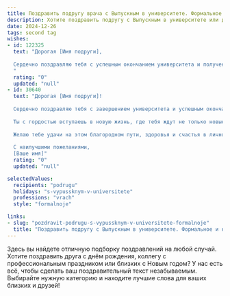 ```yaml
---
title: Поздравить подругу врача с Выпускным в университете. Формальное и красивое
description: Хотите поздравить подругу с Выпускным в университете или другим праздником? Наш ИИ создаст незабываемое поздравление, а вы обязательно выделитесь среди других.  
date: 2024-12-26
tags: second tag
wishes:
- id: 122325
  text: "Дорогая [Имя подруги],
  
  Сердечно поздравляю тебя с успешным окончанием университета и получением диплома врача!  Этот день —  результат твоего упорного труда, целеустремлённости и  искренней любви к выбранной профессии.  Пусть твой профессиональный путь будет наполнен  яркими достижениями, благодарными пациентами и  ощущением глубокого удовлетворения от  важной и благородной миссии  врача.  Желаю тебе крепкого здоровья,  неиссякаемой энергии и  всего самого наилучшего!
  "
  rating: "0"
  updated: "null"
- id: 30640
  text: "Дорогая [Имя подруги]!
  
  Сердечно поздравляю тебя с завершением университета и успешным окончанием медицинского факультета! Этот день стал важным этапом на пути к осуществлению твоей мечты о профессии врача. Твой упорный труд, настойчивость и стремление к знаниям были достойны восхищения.
  
  Ты с гордостью вступаешь в новую жизнь, где тебя ждут не только новые вызовы, но и великое множество возможностей помочь людям. Убеждена, что ты станешь великолепным специалистом, который будет не только лечить, но и вдохновлять.
  
  Желаю тебе удачи на этом благородном пути, здоровья и счастья в личной жизни. Пусть каждая победа приближает тебя к твоим мечтам и дарит новые горизонты!
  
  С наилучшими пожеланиями,
  [Ваше имя]"
  rating: "0"
  updated: "null"

selectedValues:
  recipients: "podrugu"
  holidays: "s-vypussknym-v-universitete"
  professions: "vrach"
  style: "formalnoje"

links:
- slug: "pozdravit-podrugu-s-vypussknym-v-universitete-formalnoje"
  title: "Поздравить подругу с Выпускным в университете. Формальное и красивое"
---
```


Здесь вы найдете отличную подборку поздравлений на любой случай.
Хотите поздравить друга с днём рождения, коллегу с профессиональным праздником или близких с Новым годом? У нас есть всё, чтобы сделать ваш поздравительный текст незабываемым. Выбирайте нужную категорию и находите лучшие слова для ваших близких и друзей!
